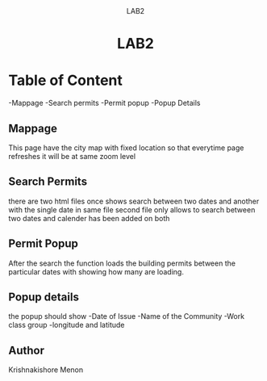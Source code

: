 <div align="center">LAB2</div>
<h1 align="center">LAB2</h2>

# Table of Content
-Mappage
-Search permits
-Permit popup
-Popup Details

 ## Mappage
 This page have the city map with fixed location so that everytime page refreshes it will be at same zoom level
 
 ## Search Permits
 there are two html files once shows search between two dates and another with the single date in same file
 second file only allows to search between two dates and calender has been added on both
 
 ## Permit Popup
 After the search the function loads the building permits between the particular dates with showing how many are loading.
 
 ## Popup details
 the popup should show 
 -Date of Issue
 -Name of the Community
 -Work class group
 -longitude and latitude
 
 
 
 ## Author
 Krishnakishore Menon
 
 
